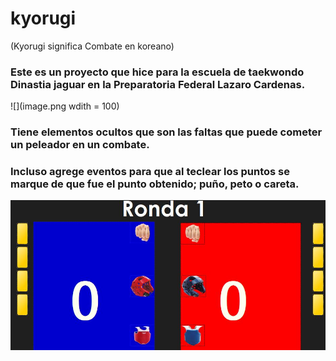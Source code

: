 # kyorugi
(Kyorugi significa Combate en koreano)

### Este es un proyecto que hice para la escuela de taekwondo Dinastia jaguar en la Preparatoria Federal Lazaro Cardenas.

![](image.png wdith = 100)


### Tiene elementos ocultos que son las faltas que puede cometer un peleador en un combate.
### Incluso agrege eventos para que al teclear los puntos se marque de que fue el punto obtenido; puño, peto o careta.

![](prueba.JPG)
